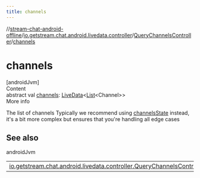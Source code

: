 ```yaml
---
title: channels
---
```

//[stream-chat-android-offline](../../../index.md)/[io.getstream.chat.android.livedata.controller](../index.md)/[QueryChannelsController](index.md)/[channels](channels.md)



# channels  
[androidJvm]  
Content  
abstract val [channels](channels.md): [LiveData](https://developer.android.com/reference/kotlin/androidx/lifecycle/LiveData.html)&lt;[List](https://kotlinlang.org/api/latest/jvm/stdlib/kotlin.collections/-list/index.html)&lt;Channel&gt;&gt;  
More info  


The list of channels Typically we recommend using [channelsState](channelsState.md) instead, it's a bit more complex but ensures that you're handling all edge cases



## See also  
  
androidJvm  
  
| | |
|---|---|
| <a name="io.getstream.chat.android.livedata.controller/QueryChannelsController/channels/#/PointingToDeclaration/"></a>[io.getstream.chat.android.livedata.controller.QueryChannelsController](channelsState.md)| <a name="io.getstream.chat.android.livedata.controller/QueryChannelsController/channels/#/PointingToDeclaration/"></a>|
  
  



